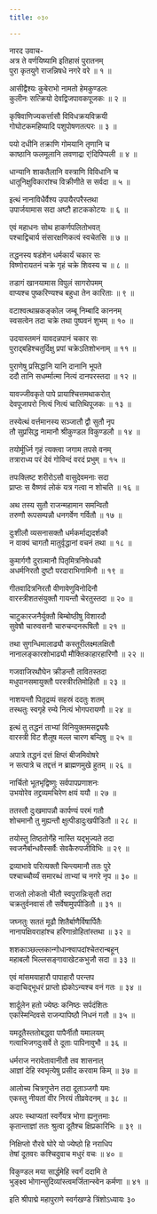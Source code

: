 ```yaml
---
title: ०३०

---
```

नारद उवाच-  
अत्र ते वर्णयिष्यामि इतिहासं पुरातनम्  
पुरा कृतयुगे राजन्निषधे नगरे वरे ॥ १ ॥


आसीद्वैश्यः कुबेराभो नामतो हेमकुण्डलः  
कुलीनः सत्क्रियो देवद्विजपावकपूजकः ॥ २ ॥


कृषिवाणिज्यकर्त्तासौ विविधक्रयविक्रयी  
गोघोटकमहिष्यादि पशुपोषणतत्परः ॥ ३ ॥


पयो दधीनि तक्राणि गोमयानि तृणानि च  
काष्ठानि फलमूलानि लवणाद्रा र्!दिपिप्पली ॥ ४ ॥


धान्यानि शाकतैलानि वस्त्राणि विविधानि च  
धातूनिक्षुविकारांश्च विक्रीणीते स सर्वदा ॥ ५ ॥


इत्थं नानाविधैर्वैश्य उपायैरपरैस्तथा  
उपार्जयामास सदा अष्टौ हाटककोटयः ॥ ६ ॥


एवं महाधनः सोथ हाकर्णपलितोभवत्  
पश्चाद्विचार्य संसारक्षणिकत्वं स्वचेतसि ॥ ७ ॥


तद्धनस्य षडंशेन धर्मकार्यं चकार सः  
विष्णोरायतनं चक्रे गृहं चक्रे शिवस्य च ॥ ८ ॥


तडागं खानयामास विपुलं सागरोपमम्  
वाप्यश्च पुष्करिण्यश्च बहुधा तेन कारिताः ॥ ९ ॥


वटाश्वत्थाम्रकङ्कोल जम्बू निम्बादि काननम्  
स्वसत्वेन तदा चक्रे तथा पुष्पवनं शुभम् ॥ १० ॥


उदयास्तमनं यावदन्नपानं चकार सः  
पुराद्बहिश्चतुर्दिक्षु प्रपां चक्रेऽतिशोभनाम् ॥ ११ ॥


पुराणेषु प्रसिद्धानि यानि दानानि भूपते  
ददौ तानि सधर्म्मात्मा नित्यं दानपरस्तदा ॥ १२ ॥


यावज्जीवकृते पापे प्रायाश्चित्तमथाकरोत्  
देवपूजापरो नित्यं नित्यं चातिथिपूजकः ॥ १३ ॥


तस्येत्थं वर्त्तमानस्य सञ्जातौ द्वौ सुतौ नृप  
तौ सुप्रसिद्ध नामानौ श्रीकुण्डल विकुण्डलौ ॥ १४ ॥


तयोर्मूर्ध्नि गृहं त्यक्त्वा जगाम तपसे वनम्  
तत्राराध्य परं देवं गोविन्दं वरदं प्रभुम् ॥ १५ ॥


तपःक्लिष्ट शरीरोऽसौ वासुदेवमनाः सदा  
प्राप्तः स वैष्णवं लोकं यत्र गत्वा न शोचति ॥ १६ ॥


अथ तस्य सुतौ राजन्महामान समन्वितौ  
तरुणौ रूपसम्पन्नौ धनगर्वेण गर्वितौ ॥ १७ ॥


दुःशीलौ व्यसनासक्तौ धर्मकर्माद्यदर्शकौ  
न वाक्यं चागतौ मातुर्वृद्धानां वचनं तथा ॥ १८ ॥


कुमार्गगौ दुरात्मानौ पितृमित्रनिषेधकौ  
अधर्मनिरतौ दुष्टौ परदाराभिगामिनौ ॥ १९ ॥


गीतवादित्रनिरतौ वीणावेणुविनोदिनौ  
वारस्त्रीशतसंयुक्तौ गायन्तौ चेरतुस्तदा ॥ २० ॥


चाटुकारजनैर्युक्तौ बिम्बोष्ठीषु विशारदौ  
सुवेषौ चारुवसनौ चारुचन्दनरूषितौ ॥ २१ ॥


तथा सुगन्धिमालाढ्यौ कस्तूरीलक्ष्मलक्षितौ  
नानालङ्कारशोभाढ्यौ मौक्तिकाहारहारिणौ ॥ २२ ॥


गजवाजिरथौघेन क्रीडन्तौ तावितस्तदा  
मधुपानसमायुक्तौ परस्त्रीरतिमोहितौ ॥ २३ ॥


नाशयन्तौ पितृद्रव्यं सहस्रं ददतुः शतम्  
तस्थतुः स्वगृहे रम्ये नित्यं भोगपरायणौ ॥ २४ ॥


इत्थं तु तद्धनं ताभ्यां विनियुक्तमसद्व्ययैः  
वारस्त्री विट शैलूष मल्ल चारण बन्दिषु ॥ २५ ॥


अपात्रे तद्धनं दत्तं क्षिप्तं बीजमिवोषरे  
न सत्पात्रे च तद्दत्तं न ब्राह्मणमुखे हुतम् ॥ २६ ॥


नार्चितो भूतभृद्विष्णुः सर्वपापप्रणाशनः  
उभयोरेव तद्द्रव्यमचिरेण क्षयं ययौ ॥ २७ ॥


ततस्तौ दुःखमापन्नौ कार्पण्यं परमं गतौ  
शोचमानौ तु मुह्यन्तौ क्षुत्पीडादुःखपीडितौ ॥ २८ ॥


तयोस्तु तिष्ठतोर्गेहे नास्ति यद्भुज्यते तदा  
स्वजनैर्बान्धवैस्सर्वैः सेवकैरुपजीविभिः ॥ २९ ॥


द्रव्याभावे परित्यक्तौ चिन्त्यमानौ ततः पुरे  
पश्चाच्चौर्य्यं समारब्धं ताभ्यां च नगरे नृप ॥ ३० ॥


राजतो लोकतो भीतौ स्वपुरान्निःसृतौ तदा  
चक्रतुर्वनवासं तौ सर्वेषामुपपीडितौ ॥ ३१ ॥


जघ्नतुः सततं मूढौ शितैर्बाणैर्विषार्पितैः  
नानापक्षिवराहांश्च हरिणान्रोहितांस्तथा ॥ ३२ ॥


शशकाञ्छल्लकान्गोधान्श्वापदांश्चेतरान्बहून्  
महाबलौ भिल्लसङ्गावाखेटकभुजौ सदा ॥ ३३ ॥


एवं मांसमयाहारौ पापाहारौ परन्तप  
कदाचिद्भूधरं प्राप्तो ह्येकोऽन्यश्च वनं गतः ॥ ३४ ॥


शार्दूलेन हतो ज्येष्ठः कनिष्ठः सर्पदंशितः  
एकस्मिन्दिवसे राजन्पापिष्ठौ निधनं गतौ ॥ ३५ ॥


यमदूतैस्ततोबद्ध्वा पापैर्नीतौ यमालयम्  
गत्वाभिजगदुःसर्वे ते दूताः पापिनावुभौ ॥ ३६ ॥


धर्मराज नरावेतावानीतौ तव शासनात्  
आज्ञां देहि स्वभृत्येषु प्रसीद करवाम किम् ॥ ३७ ॥


आलोच्य चित्रगुप्तेन तदा दूताञ्जगौ यमः  
एकस्तु नीयतां वीर निरयं तीव्रवेदनम् ॥ ३८ ॥


अपरः स्थाप्यतां स्वर्गेयत्र भोगा ह्यनुत्तमाः  
कृतान्ताज्ञां ततः श्रुत्वा दूतैश्च क्षिप्रकारिभिः ॥ ३९ ॥


निक्षिप्तो रौरवे घोरे यो ज्येष्ठो हि नराधिप  
तेषां दूतवरः कश्चिदुवाच मधुरं वचः ॥ ४० ॥


विकुण्डल मया सार्द्धमेहि स्वर्गं ददामि ते  
भुङ्क्ष्व भोगान्सुदिव्यांस्त्वमर्जितान्स्वेन कर्मणा ॥ ४१ ॥


इति श्रीपाद्मे महापुराणे स्वर्गखण्डे त्रिंशोऽध्यायः ३०